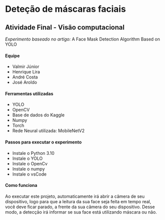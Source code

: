 # Deteção de máscaras faciais 

## Atividade Final - Visão computacional
*Experimento baseado no artigo:* A Face Mask Detection Algorithm Based on YOLO

#### Equipe
- Valmir Júnior
- Henrique Lira
- André Costa
- José Aroldo

#### Ferramentas utilizadas
- YOLO
- OpenCV
- Base de dados do Kaggle
- Numpy
- Torch
- Rede Neural utilizada: MobileNetV2

#### Passos para executar o experimento 
- Instale o Python 3.10
- Instale o YOLO
- Instale o OpenCv
- Instale o numpy
- Instale o vsCode

#### Como funciona
Ao executar este projeto, automaticamente irá abrir a câmera de seu dispositivo, logo para que a leitura da sua face seja feita em tempo real,
você deve ficar parado, a frente da sua câmera do seu dispositivo. Desse modo, a detecção irá informar se sua face está utilizando máscara ou não.
